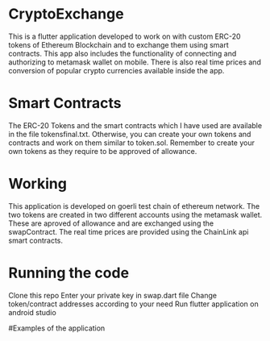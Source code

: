 # CryptoExchange
This is a flutter application developed to work on with custom ERC-20 tokens of Ethereum Blockchain and to exchange them using smart contracts. This app also includes the functionality of connecting and authorizing to metamask wallet on mobile. There is also real time prices and conversion of popular crypto currencies available inside the app.

# Smart Contracts
The ERC-20 Tokens and the smart contracts which I have used are available in the file tokensfinal.txt.
Otherwise, you can create your own tokens and contracts and work on them similar to token.sol.
Remember to create your own tokens as they require to be approved of allowance.

# Working
This application is developed on goerli test chain of ethereum network. The two tokens are created in two different accounts using the metamask wallet.
These are aproved of allowance and are exchanged using the swapContract.
The real time prices are provided using the ChainLink api smart contracts.

# Running the code
Clone this repo
Enter your private key in swap.dart file
Change token/contract addresses according to your need
Run flutter application on android studio

#Examples of the application

